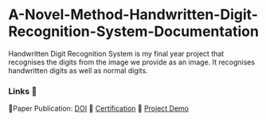 # A-Novel-Method-Handwritten-Digit-Recognition-System-Documentation
Handwritten Digit Recognition System is my final year project that recognises the digits from the image we provide as an image. It recognises handwritten digits as well as normal digits.
### Links 🔗
📌Paper Publication: [DOI](https://www.doi.org/10.59256/ijire.2023040216)
📌 [Certification](https://courses.ictacademy.skillsnetwork.site/certificates/838cc3bb922640cfa16b305b7f9911a2)
📌 [Project Demo](https://youtu.be/K_E4Gk10cmM?si=uldpvefVomU7bKvA)
